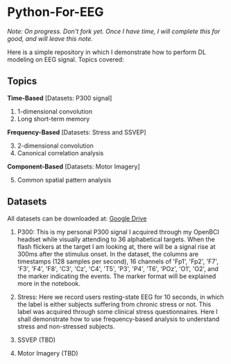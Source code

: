 # Python-For-EEG

*Note:  On progress.   Don't fork yet.  Once I have time, I will complete this for good, and will leave this note.*

Here is a simple repository in which I demonstrate how to perform DL modeling on EEG signal.  Topics covered:

## Topics

**Time-Based** [Datasets:  P300 signal]

1. 1-dimensional convolution
2. Long short-term memory

**Frequency-Based** [Datasets:  Stress and SSVEP]

3. 2-dimensional convolution
4. Canonical correlation analysis

**Component-Based** [Datasets:  Motor Imagery]

5. Common spatial pattern analysis


## Datasets

All datasets can be downloaded at:  [Google Drive](https://drive.google.com/drive/folders/1q_UbAIP1yPCkIjYCMIaJWG2cBn0K4nfa?usp=sharing)

1. P300:  This is my personal P300 signal I acquired through my OpenBCI headset while visually attending to 36 alphabetical targets.  When the flash flickers at the target I am looking at, there will be a signal rise at 300ms after the stimulus onset.   In the dataset, the columns are timestamps (128 samples per second), 16 channels of 'Fp1', 'Fp2', 'F7', 'F3', 'F4', 'F8', 'C3', 'Cz', 'C4', 'T5', 'P3', 'P4', 'T6', 'POz', 'O1', 'O2', and the marker indicating the events.  The marker format will be explained more in the notebook.

2. Stress:  Here we record users resting-state EEG for 10 seconds, in which the label is either subjects suffering from chronic stress or not.  This label was acquired through some clinical stress questionnaires.  Here I shall demonstrate how to use frequency-based analysis to understand stress and non-stressed subjects.

3. SSVEP (TBD)

4. Motor Imagery (TBD)

